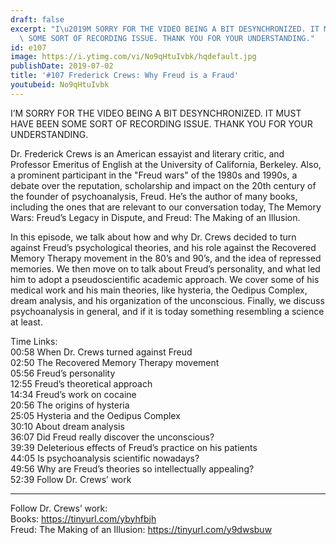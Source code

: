 ```yaml
---
draft: false
excerpt: "I\u2019M SORRY FOR THE VIDEO BEING A BIT DESYNCHRONIZED. IT MUST HAVE BEEN\
  \ SOME SORT OF RECORDING ISSUE. THANK YOU FOR YOUR UNDERSTANDING."
id: e107
image: https://i.ytimg.com/vi/No9qHtuIvbk/hqdefault.jpg
publishDate: 2019-07-02
title: '#107 Frederick Crews: Why Freud is a Fraud'
youtubeid: No9qHtuIvbk
---
```

I’M SORRY FOR THE VIDEO BEING A BIT DESYNCHRONIZED. IT MUST HAVE BEEN SOME SORT OF RECORDING ISSUE. THANK YOU FOR YOUR UNDERSTANDING.

Dr. Frederick Crews is an American essayist and literary critic, and Professor Emeritus of English at the University of California, Berkeley. Also, a prominent participant in the "Freud wars" of the 1980s and 1990s, a debate over the reputation, scholarship and impact on the 20th century of the founder of psychoanalysis, Freud. He’s the author of many books, including the ones that are relevant to our conversation today, The Memory Wars: Freud’s Legacy in Dispute, and Freud: The Making of an Illusion.

In this episode, we talk about how and why Dr. Crews decided to turn against Freud’s psychological theories, and his role against the Recovered Memory Therapy movement in the 80’s and 90’s, and the idea of repressed memories. We then move on to talk about Freud’s personality, and what led him to adopt a pseudoscientific academic approach. We cover some of his medical work and his main theories, like hysteria, the Oedipus Complex, dream analysis, and his organization of the unconscious. Finally, we discuss psychoanalysis in general, and if it is today something resembling a science at least. 

Time Links:  
00:58  When Dr. Crews turned against Freud  
02:50  The Recovered Memory Therapy movement                    
05:56  Freud’s personality              
12:55  Freud’s theoretical approach            
14:34  Freud’s work on cocaine           
20:56  The origins of hysteria   
25:05  Hysteria and the Oedipus Complex  
30:10  About dream analysis  
36:07  Did Freud really discover the unconscious?    
39:39  Deleterious effects of Freud’s practice on his patients  
44:05  Is psychoanalysis scientific nowadays?  
49:56  Why are Freud’s theories so intellectually appealing?  
52:39  Follow Dr. Crews’ work    

---

Follow Dr. Crews’ work:  
Books: https://tinyurl.com/ybyhfbjh  
Freud: The Making of an Illusion: https://tinyurl.com/y9dwsbuw
